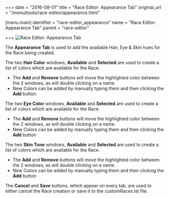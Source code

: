 +++
date = "2016-08-01"
title = "Race Editor: Appearance Tab"
original_url = "/menu/tools/race-editor/appearance.html"

[menu.main]
    identifier = "race-editor_appearance"
    name = "Race Editor: Appearance Tab"
    parent = "race-editor"
    
+++
![Race Editor: Appearance
Tab](../../../images/editors/race/appearancetab.png)

The **Appearance Tab** is used to add the available Hair, Eye & Skin
hues for the Race being created.

The two **Hair Color** windows, **Available** and **Selected** are used
to create a list of colors which are available for the Race.

-   The **Add** and **Remove** buttons will move the highlighted color
    between the 2 windows, as will double clicking on a name.
-   New Colors can be added by manually typing them and then clicking
    the **Add** button

The two **Eye Color** windows, **Available** and **Selected** are used
to create a list of colors which are available for the Race.

-   The **Add** and **Remove** buttons will move the highlighted color
    between the 2 windows, as will double clicking on a name.
-   New Colors can be added by manually typing them and then clicking
    the **Add** button

The two **Skin Tone** windows, **Available** and **Selected** are used
to create a list of colors which are available for the Race.

-   The **Add** and **Remove** buttons will move the highlighted color
    between the 2 windows, as will double clicking on a name.
-   New Colors can be added by manually typing them and then clicking
    the **Add** button

The **Cancel** and **Save** buttons, which appear on every tab, are used
to either cancel the Race creation or save it to the customRaces.lst
file.



